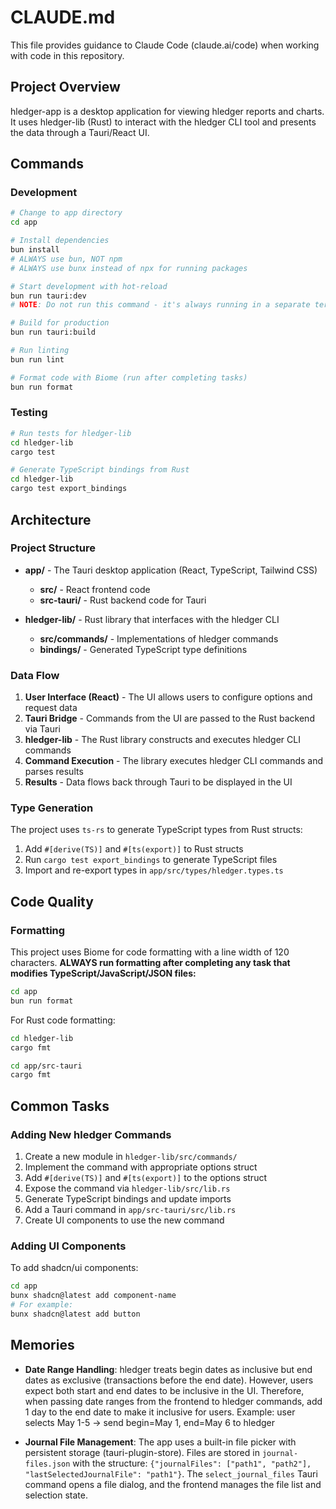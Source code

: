 # CLAUDE.md

This file provides guidance to Claude Code (claude.ai/code) when working with code in this repository.

## Project Overview

hledger-app is a desktop application for viewing hledger reports and charts. It uses hledger-lib (Rust) to interact with the hledger CLI tool and presents the data through a Tauri/React UI.

## Commands

### Development

```bash
# Change to app directory
cd app

# Install dependencies
bun install
# ALWAYS use bun, NOT npm
# ALWAYS use bunx instead of npx for running packages

# Start development with hot-reload
bun run tauri:dev
# NOTE: Do not run this command - it's always running in a separate terminal window

# Build for production
bun run tauri:build

# Run linting
bun run lint

# Format code with Biome (run after completing tasks)
bun run format
```

### Testing

```bash
# Run tests for hledger-lib
cd hledger-lib
cargo test

# Generate TypeScript bindings from Rust
cd hledger-lib
cargo test export_bindings
```

## Architecture

### Project Structure

- **app/** - The Tauri desktop application (React, TypeScript, Tailwind CSS)
  - **src/** - React frontend code
  - **src-tauri/** - Rust backend code for Tauri
  
- **hledger-lib/** - Rust library that interfaces with the hledger CLI
  - **src/commands/** - Implementations of hledger commands
  - **bindings/** - Generated TypeScript type definitions

### Data Flow

1. **User Interface (React)** - The UI allows users to configure options and request data
2. **Tauri Bridge** - Commands from the UI are passed to the Rust backend via Tauri
3. **hledger-lib** - The Rust library constructs and executes hledger CLI commands
4. **Command Execution** - The library executes hledger CLI commands and parses results
5. **Results** - Data flows back through Tauri to be displayed in the UI

### Type Generation

The project uses `ts-rs` to generate TypeScript types from Rust structs:

1. Add `#[derive(TS)]` and `#[ts(export)]` to Rust structs
2. Run `cargo test export_bindings` to generate TypeScript files
3. Import and re-export types in `app/src/types/hledger.types.ts`

## Code Quality

### Formatting

This project uses Biome for code formatting with a line width of 120 characters. **ALWAYS run formatting after completing any task that modifies TypeScript/JavaScript/JSON files:**

```bash
cd app
bun run format
```

For Rust code formatting:

```bash
cd hledger-lib
cargo fmt

cd app/src-tauri
cargo fmt
```

## Common Tasks

### Adding New hledger Commands

1. Create a new module in `hledger-lib/src/commands/`
2. Implement the command with appropriate options struct
3. Add `#[derive(TS)]` and `#[ts(export)]` to the options struct
4. Expose the command via `hledger-lib/src/lib.rs`
5. Generate TypeScript bindings and update imports
6. Add a Tauri command in `app/src-tauri/src/lib.rs`
7. Create UI components to use the new command

### Adding UI Components

To add shadcn/ui components:

```bash
cd app
bunx shadcn@latest add component-name
# For example:
bunx shadcn@latest add button
```

## Memories

- **Date Range Handling**: hledger treats begin dates as inclusive but end dates as exclusive (transactions before the end date). However, users expect both start and end dates to be inclusive in the UI. Therefore, when passing date ranges from the frontend to hledger commands, add 1 day to the end date to make it inclusive for users. Example: user selects May 1-5 → send begin=May 1, end=May 6 to hledger

- **Journal File Management**: The app uses a built-in file picker with persistent storage (tauri-plugin-store). Files are stored in `journal-files.json` with the structure: `{"journalFiles": ["path1", "path2"], "lastSelectedJournalFile": "path1"}`. The `select_journal_files` Tauri command opens a file dialog, and the frontend manages the file list and selection state.